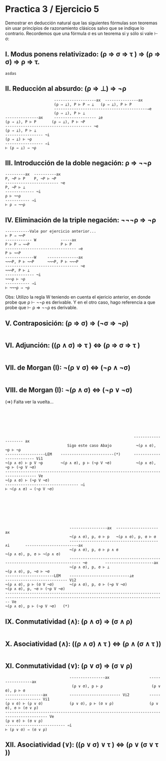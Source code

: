# Practica 3 / Ejercicio 5  
Demostrar en deducción natural que las siguientes fórmulas son teoremas sin usar principios de razonamiento clásicos salvo que se indique lo contrario. Recordemos que una fórmula σ es un teorema si y sólo si vale ⊢ σ:  
## I. Modus ponens relativizado: (ρ ⇒ σ ⇒ τ ) ⇒ (ρ ⇒ σ) ⇒ ρ ⇒ τ.
```
asdas
```
## II. Reducción al absurdo: (ρ ⇒ ⊥) ⇒ ¬ρ  
```
                      -------------------ax  ---------------ax
                      (ρ ⇒ ⊥), P ⊢ P ⇒ ⊥   (ρ ⇒ ⊥), P ⊢ P
                      ------------------------------------------⇒e
                      (ρ ⇒ ⊥), P ⊢ ⊥
---------------ax     ------------------- ⊥e
(ρ ⇒ ⊥), P ⊢ P       (ρ ⇒ ⊥), P ⊢ ¬P
--------------------------------------- ¬e
(ρ ⇒ ⊥), P ⊢ ⊥ 
----------------- ¬i
(ρ ⇒ ⊥) ⊢ ¬ρ 
----------------- ⇒i
⊢ (ρ ⇒ ⊥) ⇒ ¬ρ 
```
## III. Introducción de la doble negación: ρ ⇒ ¬¬ρ  
```
---------ax  ----------ax
P, ¬P ⊢ P    P, ¬P ⊢ ¬P
------------------------ ¬e
P, ¬P ⊢ ⊥
------------- ¬i
ρ ⊢ ¬¬ρ  
----------- ⇒i
⊢ ρ ⇒ ¬¬ρ  
```
## IV. Eliminación de la triple negación: ¬¬¬ρ ⇒ ¬ρ  
```
-----------Vale por ejercicio anterior...
⊢ P ⇒ ¬¬P 
------------ W           -----ax
P ⊢ P ⇒ ¬¬P              P ⊢ P
-------------------------------- ⇒e
P ⊢ ¬¬P 
-------------W     --------------ax
¬¬¬P, P ⊢ ¬¬P      ¬¬¬P, P ⊢ ¬¬¬P
--------------------------------- ¬e
¬¬¬P, P ⊢ ⊥
------------- ¬i
¬¬¬ρ ⊢ ¬ρ 
----------- ⇒i
⊢ ¬¬¬ρ ⇒ ¬ρ  
```
Obs: Utilizo la regla W teniendo en cuenta el ejericio anterior, en donde probe que ρ ⊢ ¬¬ρ es derivable. Y en el otro caso, hago referencia a que probe que ⊢ ρ ⇒ ¬¬ρ es derivable.  
## V. Contraposición: (ρ ⇒ σ) ⇒ (¬σ ⇒ ¬ρ)  
```
```
## VI. Adjunción: ((ρ ∧ σ) ⇒ τ ) ⇔ (ρ ⇒ σ ⇒ τ )  
```
```
## VII. de Morgan (I): ¬(ρ ∨ σ) ⇔ (¬ρ ∧ ¬σ)  
```
```
## VIII. de Morgan (I): ¬(ρ ∧ σ) ⇔ (¬ρ ∨ ¬σ) 
(⇒) Falta ver la vuelta...
```






                                                          -------------------- ax
                            Sigo este caso Abajo           ¬(ρ ∧ σ), ¬p ⊢ ¬ρ
------------------LEM    ------------------------(*)      ------------------------- Vi1
¬(ρ ∧ σ) ⊢ p V ¬p        ¬(ρ ∧ σ), p ⊢ (¬ρ V ¬σ)           ¬(ρ ∧ σ), ¬p ⊢ (¬ρ V ¬σ) 
------------------------------------------------------------------------------------ Ve
¬(ρ ∧ σ) ⊢ (¬ρ V ¬σ)  
--------------------------------- ⇒i
⊢ ¬(ρ ∧ σ) ⇒ (¬ρ V ¬σ)  
```
```







                             -----------------ax  -------------------ax
                             ¬(ρ ∧ σ), p, σ ⊢ p   ¬(ρ ∧ σ), p, σ ⊢ σ
                             ----------------------------------------∧i       ------------------------ax
                             ¬(ρ ∧ σ), p, σ ⊢ ρ ∧ σ                           ¬(ρ ∧ σ), p, σ ⊢ ¬(ρ ∧ σ)
                             --------------------------------------------------------------------------- ¬e        ----------------------ax
                             ¬(ρ ∧ σ), p, σ ⊢ ⊥                                                                   ¬(ρ ∧ σ), p, ¬σ ⊢ ¬σ
----------------------LEM    ---------------------------⊥e                                                        ---------------------------- Vi2
¬(ρ ∧ σ), p ⊢ (σ V ¬σ)       ¬(ρ ∧ σ), p, σ ⊢ (¬ρ V ¬σ)                                                           ¬(ρ ∧ σ), p, ¬σ ⊢ (¬ρ V ¬σ)
---------------------------------------------------------------------------------------------------------------------------------------------- Ve
¬(ρ ∧ σ), p ⊢ (¬ρ V ¬σ)   (*)
```
## IX. Conmutatividad (∧): (ρ ∧ σ) ⇒ (σ ∧ ρ)  
```
```
## X. Asociatividad (∧): ((ρ ∧ σ) ∧ τ ) ⇔ (ρ ∧ (σ ∧ τ ))  
```
```
## XI. Conmutatividad (∨): (ρ ∨ σ) ⇒ (σ ∨ ρ)  
```
                             ----------------ax                  -----------------ax
                              (ρ ∨ σ), p ⊢ ρ                      (ρ ∨ σ), p ⊢ σ
-----------------ax          ----------------------- Vi2         --------------------- Vi1
(ρ ∨ σ) ⊢ (ρ ∨ σ)            (ρ ∨ σ), p ⊢ (σ ∨ ρ)                (ρ ∨ σ), σ ⊢ (σ ∨ ρ)
----------------------------------------------------------------------------------------- Ve
(ρ ∨ σ) ⊢ (σ ∨ ρ)
--------------------------- ⇒i
⊢ (ρ ∨ σ) ⇒ (σ ∨ ρ)
```
## XII. Asociatividad (∨): ((ρ ∨ σ) ∨ τ ) ⇔ (ρ ∨ (σ ∨ τ ))
```
```
